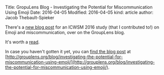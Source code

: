 Title: GropuLens Blog - Investigating the Potential for Miscommunication Using Emoji
Date: 2016-04-05
Modified: 2016-04-05
kind: article
author: Jacob Thebault-Spieker

There's a [new blog post](http://grouplens.org/blog/investigating-the-potential-for-miscommunication-using-emoji/) for an ICWSM 2016 study (that I contributed to!) on Emoji and miscommunication, over on the GroupLens blog.

It's worth a [read](http://grouplens.org/blog/investigating-the-potential-for-miscommunication-using-emoji/).

In case you haven't gotten it yet, you can [find the blog post](http://grouplens.org/blog/investigating-the-potential-for-miscommunication-using-emoji/) at [http://grouplens.org/blog/investigating-the-potential-for-miscommunication-using-emoji/](http://grouplens.org/blog/investigating-the-potential-for-miscommunication-using-emoji/).
